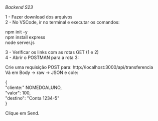 *Backend S23*

1 - Fazer download dos arquivos  
2 - No VSCode, ir no terminal e executar os comandos:

npm init -y  
npm install express  
node server.js

3 - Verificar os links com as rotas GET (1 e 2)  
4 - Abrir o POSTMAN para a rota 3:

Crie uma requisição POST para: http://localhost:3000/api/transferencia  
Vá em Body → raw → JSON e cole:  

{  
  "cliente:" NOMEDOALUNO,  
  "valor": 100,  
  "destino": "Conta 1234-5"  
}

Clique em Send.
